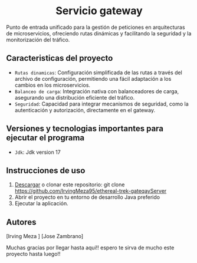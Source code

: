 <h1 align="center"> Servicio gateway </h1>
<p>Punto de entrada unificado para la gestión de peticiones en arquitecturas de microservicios, ofreciendo rutas dinámicas y facilitando la seguridad y la monitorización del tráfico.</p>

## Caracteristicas del proyecto
  - `Rutas dinamicas`: Configuración simplificada de las rutas a través del archivo de configuración, permitiendo una fácil adaptación a los cambios en los microservicios.
  - `Balanceo de carga`: Integración nativa con balanceadores de carga, asegurando una distribución eficiente del tráfico.
  - `Seguridad`: Capacidad para integrar mecanismos de seguridad, como la autenticación y autorización, directamente en el gateway.

## Versiones y tecnologias importantes para ejecutar el programa
  - `Jdk`:  Jdk version 17

## Instrucciones de uso
  1. [Descargar](#) o clonar este repositorio: git clone https://github.com/IrvingMeza95/ethereal-trek-gateqayServer
  2. Abrir el proyecto en tu entorno de desarrollo Java preferido
  3. Ejecutar la aplicación.

## Autores
[Irving Meza ]
[Jose Zambrano]

Muchas gracias por llegar hasta aqui!! espero te sirva de mucho este proyecto hasta luego!!